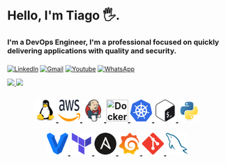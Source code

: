 <h1>
Hello, I'm Tiago 🖐️.
  
<h3>
I'm a DevOps Engineer, I'm a professional focused on quickly delivering applications with quality and security.
  
###
[![Linkedln](https://img.shields.io/badge/LinkedIn-0077B5?style=for-the-badge&logo=linkedin&logoColor=white)](https://www.linkedin.com/in/tiago-paulino-390a981aa)
[![Gmail](https://img.shields.io/badge/Gmail-D14836?style=for-the-badge&logo=gmail&logoColor=white)](mailto:tpaulino12000@gmail.com)
[![Youtube](https://img.shields.io/badge/YouTube-FF0000?style=for-the-badge&logo=youtube&logoColor=white)](https://www.youtube.com/channel/UCXVhPYzVMiDyhdfjV6V4oHQ)
[![WhatsApp](https://img.shields.io/badge/WhatsApp-25D366?style=for-the-badge&logo=whatsapp&logoColor=white)](https://wa.me/55081996085598)
<div>
  <a href="https://github.com/Paulino02">
  <img height="180em" src="https://github-readme-stats.vercel.app/api?username=Paulino02&show_icons=true&theme=tokyonight"/>
  <img height="180em" src="https://github-readme-stats.vercel.app/api/top-langs/?username=Paulino02&layout=compact&theme=tokyonight"/>
</div>
<h2>
<p align="center">
  <img src="https://raw.githubusercontent.com/devicons/devicon/master/icons/linux/linux-original.svg" height="50" width="50" title="Linux">
  <img src="https://raw.githubusercontent.com/Paulino02/logos.svg/master/amazon-web-services-2.svg" height="50" width="50" title="AWS">
  <img src="https://raw.githubusercontent.com/Paulino02/logos.svg/master/jenkins-icon.svg" height="50" width="50" title="Jenkins">
  <img src="https://cdn.jsdelivr.net/gh/devicons/devicon/icons/docker/docker-original-wordmark.svg" height="50" width="50" title="Docker">
  <img src="https://raw.githubusercontent.com/kubernetes/kubernetes/master/logo/logo.svg" height="50" width="50" title="Kubernetes">
  <img src="https://raw.githubusercontent.com/Paulino02/logos.svg/master/gnu_bash-icon.svg" height="50" width="50" title="Bash">
  <img src="https://raw.githubusercontent.com/devicons/devicon/master/icons/python/python-original.svg" height="50" width="50" title="Python">
</p>
<p align="center">
  <img src="https://raw.githubusercontent.com/Paulino02/logos.svg/master/vagrantup-icon.svg" height="50" width="50" title="Vagrant">
  <img src="https://raw.githubusercontent.com/Paulino02/logos.svg/master/terraformio-icon.svg" height="50" width="50" title="Terraform">
  <img src="https://raw.githubusercontent.com/Paulino02/logos.svg/master/ansible-icon.svg" height="50" width="50" title="Ansible">
  <img src="https://raw.githubusercontent.com/Paulino02/logos.svg/master/grafana-icon.svg" height="50" width="50" title="Grafana">
  <img src="https://raw.githubusercontent.com/Paulino02/logos.svg/master/git-scm-icon.svg" height="50" width="50" title="Git">
  <img src="https://raw.githubusercontent.com/devicons/devicon/master/icons/mysql/mysql-original.svg" height="50" width="50" title="MySQL">
</p>















